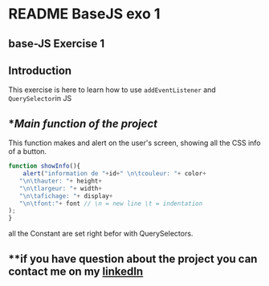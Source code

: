 # **README BaseJS exo 1**

## **base-JS Exercise 1**

## **Introduction**

This exercise is here to learn how to use `addEventListener` and `QuerySelector`in JS

## **Main function of the project*


This function makes and alert on the user's screen, showing all the CSS info of a button.
```js
function showInfo(){
    alert("information de "+id+" \n\tcouleur: "+ color+
   "\n\thauter: "+ height+
   "\n\tlargeur: "+ width+
   "\n\tafichage: "+ display+
   "\n\tfont:"+ font // \n = new line \t = indentation
);
}
```
all the Constant are set right befor with QuerySelectors.

## **if you have question about the project you can contact me on my **[linkedIn](https://www.linkedin.com/in/nassim-hammoudi-8a5235314/)**
